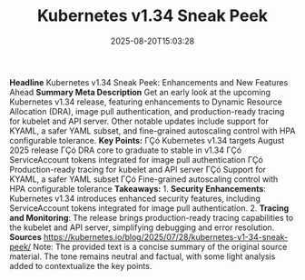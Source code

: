 ﻿---
title: "Kubernetes v1.34 Sneak Peek"
date: "2025-08-20T15:03:28"
category: "Markets"
summary: ""
slug: "kubernetes v134 sneak peek"
source_urls:
  - "https://kubernetes.io/blog/2025/07/28/kubernetes-v1-34-sneak-peek/"
seo:
  title: "Kubernetes v1.34 Sneak Peek | Hash n Hedge"
  description: ""
  keywords: ["news", "markets", "brief"]
---
**Headline** Kubernetes v1.34 Sneak Peek: Enhancements and New Features Ahead  **Summary Meta Description** Get an early look at the upcoming Kubernetes v1.34 release, featuring enhancements to Dynamic Resource Allocation (DRA), image pull authentication, and production-ready tracing for kubelet and API server. Other notable updates include support for KYAML, a safer YAML subset, and fine-grained autoscaling control with HPA configurable tolerance.  **Key Points:**  ΓÇó Kubernetes v1.34 targets August 2025 release ΓÇó DRA core to graduate to stable in v1.34 ΓÇó ServiceAccount tokens integrated for image pull authentication ΓÇó Production-ready tracing for kubelet and API server ΓÇó Support for KYAML, a safer YAML subset ΓÇó Fine-grained autoscaling control with HPA configurable tolerance  **Takeaways:**  1. **Security Enhancements**: Kubernetes v1.34 introduces enhanced security features, including ServiceAccount tokens integrated for image pull authentication. 2. **Tracing and Monitoring**: The release brings production-ready tracing capabilities to the kubelet and API server, simplifying debugging and error resolution.  **Sources** https://kubernetes.io/blog/2025/07/28/kubernetes-v1-34-sneak-peek/  Note: The provided text is a concise summary of the original source material. The tone remains neutral and factual, with some light analysis added to contextualize the key points. 
